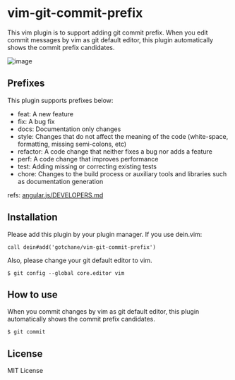 # vim-git-commit-prefix

This vim plugin is to support adding git commit prefix.
When you edit commit messages by vim as git default editor, this plugin automatically shows the commit prefix candidates.

![image](https://user-images.githubusercontent.com/20318418/74576678-3f79e880-4fcf-11ea-8199-bfc1c790c9b8.png)

## Prefixes

This plugin supports prefixes below:

* feat: A new feature
* fix: A bug fix
* docs: Documentation only changes
* style: Changes that do not affect the meaning of the code (white-space, formatting, missing semi-colons, etc)
* refactor: A code change that neither fixes a bug nor adds a feature
* perf: A code change that improves performance
* test: Adding missing or correcting existing tests
* chore: Changes to the build process or auxiliary tools and libraries such as documentation generation

refs: [angular.js/DEVELOPERS.md](https://github.com/angular/angular.js/blob/master/DEVELOPERS.md#type)

## Installation

Please add this plugin by your plugin manager.
If you use dein.vim:

```
call dein#add('gotchane/vim-git-commit-prefix')
```

Also, please change your git default editor to vim.

```
$ git config --global core.editor vim
```

## How to use

When you commit changes by vim as git default editor, this plugin automatically shows the commit prefix candidates.

```
$ git commit
```

## License

MIT License
